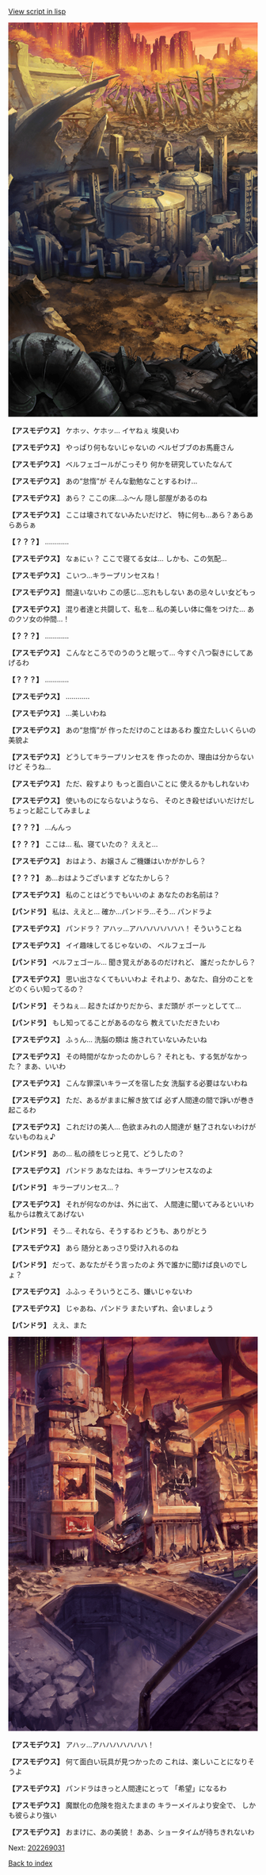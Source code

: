 [View script in lisp](../scripts/202269020.txt)

![laboratory_area.png](../images/backgrounds/laboratory_area.png)

**【アスモデウス】**
ケホッ、ケホッ…
イヤねぇ
埃臭いわ

**【アスモデウス】**
やっぱり何もないじゃないの
ベルゼブブのお馬鹿さん

**【アスモデウス】**
ベルフェゴールがこっそり
何かを研究していたなんて

**【アスモデウス】**
あの“怠惰”が
そんな勤勉なことするわけ…

**【アスモデウス】**
あら？
ここの床…ふ～ん
隠し部屋があるのね

**【アスモデウス】**
ここは壊されてないみたいだけど、
特に何も…あら？あらあらあらぁ

**【？？？】**
…………

**【アスモデウス】**
なぁにぃ？
ここで寝てる女は…
しかも、この気配…

**【アスモデウス】**
こいつ…キラープリンセスね！

**【アスモデウス】**
間違いないわ
この感じ…忘れもしない
あの忌々しい女どもっ

**【アスモデウス】**
混り者達と共闘して、私を…
私の美しい体に傷をつけた…
あのクソ女の仲間…！

**【？？？】**
…………

**【アスモデウス】**
こんなところでのうのうと眠って…
今すぐ八つ裂きにしてあげるわ

**【？？？】**
…………

**【アスモデウス】**
…………

**【アスモデウス】**
…美しいわね

**【アスモデウス】**
あの“怠惰”が
作っただけのことはあるわ
腹立たしいくらいの美貌よ

**【アスモデウス】**
どうしてキラープリンセスを
作ったのか、理由は分からないけど
そうね…

**【アスモデウス】**
ただ、殺すより
もっと面白いことに
使えるかもしれないわ

**【アスモデウス】**
使いものにならないようなら、
そのとき殺せばいいだけだし
ちょっと起こしてみましょ

**【？？？】**
…んんっ

**【？？？】**
ここは…
私、寝ていたの？
ええと…

**【アスモデウス】**
おはよう、お嬢さん
ご機嫌はいかがかしら？

**【？？？】**
あ…おはようございます
どなたかしら？

**【アスモデウス】**
私のことはどうでもいいのよ
あなたのお名前は？

**【パンドラ】**
私は、ええと…
確か…パンドラ…そう…
パンドラよ

**【アスモデウス】**
パンドラ？
アハッ…アハハハハハハハ！
そういうことね

**【アスモデウス】**
イイ趣味してるじゃないの、
ベルフェゴール

**【パンドラ】**
ベルフェゴール…
聞き覚えがあるのだけれど、
誰だったかしら？

**【アスモデウス】**
思い出さなくてもいいわよ
それより、あなた、自分のことを
どのくらい知ってるの？

**【パンドラ】**
そうねぇ…
起きたばかりだから、まだ頭が
ボーッとしてて…

**【パンドラ】**
もし知ってることがあるのなら
教えていただきたいわ

**【アスモデウス】**
ふぅん…
洗脳の類は
施されていないみたいね

**【アスモデウス】**
その時間がなかったのかしら？
それとも、する気がなかった？
まあ、いいわ

**【アスモデウス】**
こんな罪深いキラーズを宿した女
洗脳する必要はないわね

**【アスモデウス】**
ただ、あるがままに解き放てば
必ず人間達の間で諍いが巻き起こるわ

**【アスモデウス】**
これだけの美人…
色欲まみれの人間達が
魅了されないわけがないものねぇ♪

**【パンドラ】**
あの…
私の顔をじっと見て、どうしたの？

**【アスモデウス】**
パンドラ
あなたはね、キラープリンセスなのよ

**【パンドラ】**
キラープリンセス…？

**【アスモデウス】**
それが何なのかは、外に出て、
人間達に聞いてみるといいわ
私からは教えてあげない

**【パンドラ】**
そう…
それなら、そうするわ
どうも、ありがとう

**【アスモデウス】**
あら
随分とあっさり受け入れるのね

**【パンドラ】**
だって、あなたがそう言ったのよ
外で誰かに聞けば良いのでしょ？

**【アスモデウス】**
ふふっ
そういうところ、嫌いじゃないわ

**【アスモデウス】**
じゃあね、パンドラ
またいずれ、会いましょう

**【パンドラ】**
ええ、また

![ground_surface_break.png](../images/backgrounds/ground_surface_break.png)

**【アスモデウス】**
アハッ…アハハハハハハハ！

**【アスモデウス】**
何て面白い玩具が見つかったの
これは、楽しいことになりそうよ

**【アスモデウス】**
パンドラはきっと人間達にとって
「希望」になるわ

**【アスモデウス】**
魔獣化の危険を抱えたままの
キラーメイルより安全で、
しかも彼らより強い

**【アスモデウス】**
おまけに、あの美貌！
ああ、ショータイムが待ちきれないわ


Next: [202269031](202269031.md)

[Back to index](index.md)
